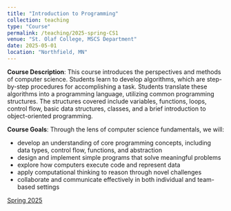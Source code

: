 ```yaml
---
title: "Introduction to Programming"
collection: teaching
type: "Course"
permalink: /teaching/2025-spring-CS1
venue: "St. Olaf College, MSCS Department"
date: 2025-05-01
location: "Northfield, MN"
---
```


**Course Description**: This course introduces the perspectives and methods of computer science. Students learn to develop algorithms, which are step-by-step procedures for accomplishing a task. Students translate these algorithms into a programming language, utilizing common programming structures. The structures covered include variables, functions, loops, control flow, basic data structures, classes, and a brief introduction to object-oriented programming.

**Course Goals**: Through the lens of computer science fundamentals, we will:
- develop an understanding of core programming concepts, including data types, control flow, functions, and abstraction
- design and implement simple programs that solve meaningful problems
- explore how computers execute code and represent data
- apply computational thinking to reason through novel challenges
- collaborate and communicate effectively in both individual and team-based settings

[Spring 2025](https://chefs-kiss.github.io/cs1_spring2025/)